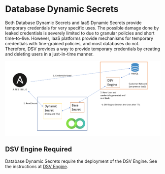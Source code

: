 [title]: # (Database Dynamic Secrets)
[tags]: # (DevOps Secrets Vault,DSV,)
[priority]: # (6400)

# Database Dynamic Secrets

Both Database Dynamic Secrets and IaaS Dynamic Secrets provide temporary credentials for very specific uses. The possible damage done by leaked credentials is severely limited to due to granular policies and short time-to-live. However, IaaS platforms provide mechanisms for temporary credentials with fine-grained policies, and most databases do not. Therefore, DSV provides a way to provide temporary credentials by creating and deleting users in a just-in-time manner.

![architecture](../images/mysql.png "Database Architecture")

## DSV Engine Required
Database Dynamic Secrets require the deployment of the DSV Engine.  See the instructions at [DSV Engine](../../engine/index.md).
